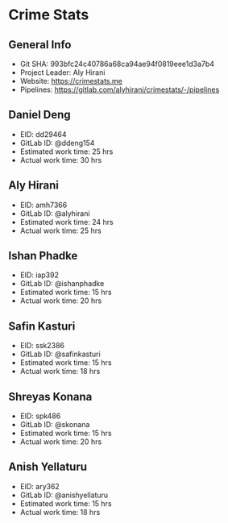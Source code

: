 # Crime Stats

## General Info
* Git SHA: 993bfc24c40786a68ca94ae94f0819eee1d3a7b4
* Project Leader: Aly Hirani
* Website: https://crimestats.me
* Pipelines: https://gitlab.com/alyhirani/crimestats/-/pipelines

## Daniel Deng
* EID: dd29464
* GitLab ID: @ddeng154
* Estimated work time: 25 hrs
* Actual work time: 30 hrs

## Aly Hirani
* EID: amh7366
* GitLab ID: @alyhirani
* Estimated work time: 24 hrs
* Actual work time: 25 hrs

## Ishan Phadke
* EID: iap392
* GitLab ID: @ishanphadke
* Estimated work time: 15 hrs
* Actual work time: 20 hrs

## Safin Kasturi
* EID: ssk2386
* GitLab ID: @safinkasturi
* Estimated work time: 15 hrs
* Actual work time: 18 hrs

## Shreyas Konana
* EID: spk486
* GitLab ID: @skonana
* Estimated work time: 15 hrs
* Actual work time: 20 hrs

## Anish Yellaturu
* EID: ary362
* GitLab ID: @anishyellaturu
* Estimated work time: 15 hrs
* Actual work time: 18 hrs

